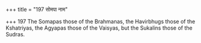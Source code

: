 +++
title = "197 सोमपा नाम"

+++
197	The Somapas those of the Brahmanas, the Havirbhugs those of the Kshatriyas, the Agyapas those of the Vaisyas, but the Sukalins those of the Sudras.